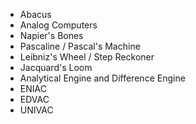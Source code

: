 - Abacus
- Analog Computers
- Napier's Bones
- Pascaline / Pascal's Machine
- Leibniz's Wheel / Step Reckoner
- Jacquard's Loom
- Analytical Engine and Difference Engine
- ENIAC
- EDVAC
- UNIVAC